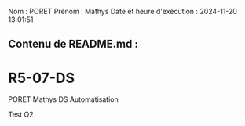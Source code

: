 Nom : PORET
Prénom : Mathys
Date et heure d'exécution : 2024-11-20 13:01:51

Contenu de README.md :
-----------------------
# R5-07-DS

PORET Mathys DS Automatisation

Test Q2
